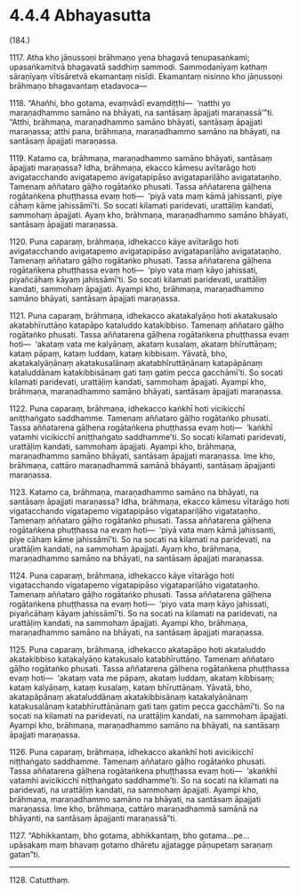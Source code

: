 # 4.4.4 Abhayasutta

(184.)

1117\. Atha kho jāṇussoṇi brāhmaṇo yena bhagavā tenupasaṅkami; upasaṅkamitvā bhagavatā saddhiṃ sammodi. Sammodanīyaṃ kathaṃ sāraṇīyaṃ vītisāretvā ekamantaṃ nisīdi. Ekamantaṃ nisinno kho jāṇussoṇi brāhmaṇo bhagavantaṃ etadavoca—

1118\. “Ahañhi, bho gotama, evaṃvādī evaṃdiṭṭhi—  ‘natthi yo maraṇadhammo samāno na bhāyati, na santāsaṃ āpajjati maraṇassā’”ti. “Atthi, brāhmaṇa, maraṇadhammo samāno bhāyati, santāsaṃ āpajjati maraṇassa; atthi pana, brāhmaṇa, maraṇadhammo samāno na bhāyati, na santāsaṃ āpajjati maraṇassa.

1119\. Katamo ca, brāhmaṇa, maraṇadhammo samāno bhāyati, santāsaṃ āpajjati maraṇassa? Idha, brāhmaṇa, ekacco kāmesu avītarāgo hoti avigatacchando avigatapemo avigatapipāso avigatapariḷāho avigatataṇho. Tamenaṃ aññataro gāḷho rogātaṅko phusati. Tassa aññatarena gāḷhena rogātaṅkena phuṭṭhassa evaṃ hoti—  ‘piyā vata maṃ kāmā jahissanti, piye cāhaṃ kāme jahissāmī’ti. So socati kilamati paridevati, urattāḷiṃ kandati, sammohaṃ āpajjati. Ayaṃ kho, brāhmaṇa, maraṇadhammo samāno bhāyati, santāsaṃ āpajjati maraṇassa.

1120\. Puna caparaṃ, brāhmaṇa, idhekacco kāye avītarāgo hoti avigatacchando avigatapemo avigatapipāso avigatapariḷāho avigatataṇho. Tamenaṃ aññataro gāḷho rogātaṅko phusati. Tassa aññatarena gāḷhena rogātaṅkena phuṭṭhassa evaṃ hoti—  ‘piyo vata maṃ kāyo jahissati, piyañcāhaṃ kāyaṃ jahissāmī’ti. So socati kilamati paridevati, urattāḷiṃ kandati, sammohaṃ āpajjati. Ayampi kho, brāhmaṇa, maraṇadhammo samāno bhāyati, santāsaṃ āpajjati maraṇassa.

1121\. Puna caparaṃ, brāhmaṇa, idhekacco akatakalyāṇo hoti akatakusalo akatabhīruttāṇo katapāpo kataluddo katakibbiso. Tamenaṃ aññataro gāḷho rogātaṅko phusati. Tassa aññatarena gāḷhena rogātaṅkena phuṭṭhassa evaṃ hoti—  ‘akataṃ vata me kalyāṇaṃ, akataṃ kusalaṃ, akataṃ bhīruttāṇaṃ; kataṃ pāpaṃ, kataṃ luddaṃ, kataṃ kibbisaṃ. Yāvatā, bho, akatakalyāṇānaṃ akatakusalānaṃ akatabhīruttāṇānaṃ katapāpānaṃ kataluddānaṃ katakibbisānaṃ gati taṃ gatiṃ pecca gacchāmī’ti. So socati kilamati paridevati, urattāḷiṃ kandati, sammohaṃ āpajjati. Ayampi kho, brāhmaṇa, maraṇadhammo samāno bhāyati, santāsaṃ āpajjati maraṇassa.

1122\. Puna caparaṃ, brāhmaṇa, idhekacco kaṅkhī hoti vicikicchī aniṭṭhaṅgato saddhamme. Tamenaṃ aññataro gāḷho rogātaṅko phusati. Tassa aññatarena gāḷhena rogātaṅkena phuṭṭhassa evaṃ hoti—  ‘kaṅkhī vatamhi vicikicchī aniṭṭhaṅgato saddhamme’ti. So socati kilamati paridevati, urattāḷiṃ kandati, sammohaṃ āpajjati. Ayampi kho, brāhmaṇa, maraṇadhammo samāno bhāyati, santāsaṃ āpajjati maraṇassa. Ime kho, brāhmaṇa, cattāro maraṇadhammā samānā bhāyanti, santāsaṃ āpajjanti maraṇassa.

1123\. Katamo ca, brāhmaṇa, maraṇadhammo samāno na bhāyati, na santāsaṃ āpajjati maraṇassa? Idha, brāhmaṇa, ekacco kāmesu vītarāgo hoti vigatacchando vigatapemo vigatapipāso vigatapariḷāho vigatataṇho. Tamenaṃ aññataro gāḷho rogātaṅko phusati. Tassa aññatarena gāḷhena rogātaṅkena phuṭṭhassa na evaṃ hoti—  ‘piyā vata maṃ kāmā jahissanti, piye cāhaṃ kāme jahissāmī’ti. So na socati na kilamati na paridevati, na urattāḷiṃ kandati, na sammohaṃ āpajjati. Ayaṃ kho, brāhmaṇa, maraṇadhammo samāno na bhāyati, na santāsaṃ āpajjati maraṇassa.

1124\. Puna caparaṃ, brāhmaṇa, idhekacco kāye vītarāgo hoti vigatacchando vigatapemo vigatapipāso vigatapariḷāho vigatataṇho. Tamenaṃ aññataro gāḷho rogātaṅko phusati. Tassa aññatarena gāḷhena rogātaṅkena phuṭṭhassa na evaṃ hoti—  ‘piyo vata maṃ kāyo jahissati, piyañcāhaṃ kāyaṃ jahissāmī’ti. So na socati na kilamati na paridevati, na urattāḷiṃ kandati, na sammohaṃ āpajjati. Ayampi kho, brāhmaṇa, maraṇadhammo samāno na bhāyati, na santāsaṃ āpajjati maraṇassa.

1125\. Puna caparaṃ, brāhmaṇa, idhekacco akatapāpo hoti akataluddo akatakibbiso katakalyāṇo katakusalo katabhīruttāṇo. Tamenaṃ aññataro gāḷho rogātaṅko phusati. Tassa aññatarena gāḷhena rogātaṅkena phuṭṭhassa evaṃ hoti—  ‘akataṃ vata me pāpaṃ, akataṃ luddaṃ, akataṃ kibbisaṃ; kataṃ kalyāṇaṃ, kataṃ kusalaṃ, kataṃ bhīruttāṇaṃ. Yāvatā, bho, akatapāpānaṃ akataluddānaṃ akatakibbisānaṃ katakalyāṇānaṃ katakusalānaṃ katabhīruttāṇānaṃ gati taṃ gatiṃ pecca gacchāmī’ti. So na socati na kilamati na paridevati, na urattāḷiṃ kandati, na sammohaṃ āpajjati. Ayampi kho, brāhmaṇa, maraṇadhammo samāno na bhāyati, na santāsaṃ āpajjati maraṇassa.

1126\. Puna caparaṃ, brāhmaṇa, idhekacco akaṅkhī hoti avicikicchī niṭṭhaṅgato saddhamme. Tamenaṃ aññataro gāḷho rogātaṅko phusati. Tassa aññatarena gāḷhena rogātaṅkena phuṭṭhassa evaṃ hoti—  ‘akaṅkhī vatamhi avicikicchī niṭṭhaṅgato saddhamme’ti. So na socati na kilamati na paridevati, na urattāḷiṃ kandati, na sammohaṃ āpajjati. Ayampi kho, brāhmaṇa, maraṇadhammo samāno na bhāyati, na santāsaṃ āpajjati maraṇassa. Ime kho, brāhmaṇa, cattāro maraṇadhammā samānā na bhāyanti, na santāsaṃ āpajjanti maraṇassā”ti.

1127\. “Abhikkantaṃ, bho gotama, abhikkantaṃ, bho gotama…pe…  upāsakaṃ maṃ bhavaṃ gotamo dhāretu ajjatagge pāṇupetaṃ saraṇaṃ gatan”ti.

---

1128\. Catutthaṃ.
